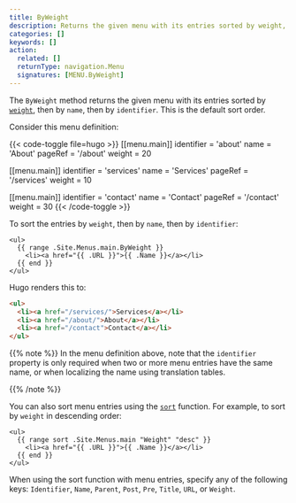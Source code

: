 ```yaml
---
title: ByWeight
description: Returns the given menu with its entries sorted by weight, then by name, then by identifier.
categories: []
keywords: []
action:
  related: []
  returnType: navigation.Menu
  signatures: [MENU.ByWeight]
---
```


The `ByWeight` method returns the given menu with its entries sorted by [`weight`], then by `name`, then by `identifier`. This is the default sort order.

[`weight`]: /getting-started/glossary/#weight

Consider this menu definition:

{{< code-toggle file=hugo >}}
[[menu.main]]
identifier = 'about'
name = 'About'
pageRef = '/about'
weight = 20

[[menu.main]]
identifier = 'services'
name = 'Services'
pageRef = '/services'
weight = 10

[[menu.main]]
identifier = 'contact'
name = 'Contact'
pageRef = '/contact'
weight = 30
{{< /code-toggle >}}

To sort the entries by `weight`, then by `name`, then by `identifier`:

```go-html-template
<ul>
  {{ range .Site.Menus.main.ByWeight }}
    <li><a href="{{ .URL }}">{{ .Name }}</a></li>
  {{ end }}
</ul>
```

Hugo renders this to:

```html
<ul>
  <li><a href="/services/">Services</a></li>
  <li><a href="/about/">About</a></li>
  <li><a href="/contact">Contact</a></li>
</ul>
```

{{% note %}}
In the menu definition above, note that the `identifier` property is only required when two or more menu entries have the same name, or when localizing the name using translation tables.

[details]: /content-management/menus/#properties-front-matter
{{% /note %}}

You can also sort menu entries using the [`sort`] function. For example, to sort by `weight` in descending order:

```go-html-template
<ul>
  {{ range sort .Site.Menus.main "Weight" "desc" }}
    <li><a href="{{ .URL }}">{{ .Name }}</a></li>
  {{ end }}
</ul>
```

When using the sort function with menu entries, specify any of the following keys: `Identifier`, `Name`, `Parent`, `Post`, `Pre`, `Title`, `URL`, or `Weight`.

[`sort`]: /functions/collections/sort
